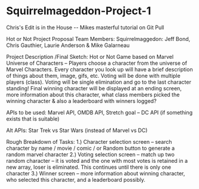 # Squirrelmageddon-Project-1

Chris's Edit is in the House -- Mikes masterful tutorial on Git Pull

Hot or Not Project Proposal
Team Members: Squirrelmaggedon:  Jeff Bond, Chris Gauthier, Laurie Anderson & Mike Galarneau

Project Description /Final Sketch:  Hot or Not Game based on Marvel Universe of Characters – Players choose a character from the universe of Marvel Characters.  Every character you look up will have a brief description of things about them, image, gifs, etc.  Voting will be done with multiple players (class).  Voting will be single elimination and go to the last character standing!  Final winning character will be displayed at an ending screen, more information about this character, what class members picked the winning character & also a leaderboard with winners logged?

APIs to be used: Marvel API, OMDB API, Stretch goal – DC API (if something exists that is suitable)

Alt APIs: Star Trek vs Star Wars (instead of Marvel vs DC)

Rough Breakdown of Tasks:
1.)    Character selection screen – search character by name / movie / comic / or Random button to generate a random marvel character
2.)    Voting selection screen – match up two random character – it is voted and the one with most votes is retained in a new array, loser is eliminated.  This continues until there is only one character
3.)    Winner screen – more information about winning character, who selected this character, and a leaderboard possibly.
